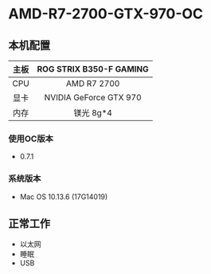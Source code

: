 # AMD-R7-2700-GTX-970-OC
## 本机配置
| 主板 | ROG STRIX B350-F GAMING |
| :--: | :---------------------: |
| CPU  |       AMD R7 2700       |
| 显卡 | NVIDIA GeForce GTX 970  |
| 内存 |        镁光 8g*4        |
### 使用OC版本
- 0.7.1

### 系统版本
- Mac OS 10.13.6 (17G14019)


## 正常工作
- 以太网
- 睡眠
- USB
